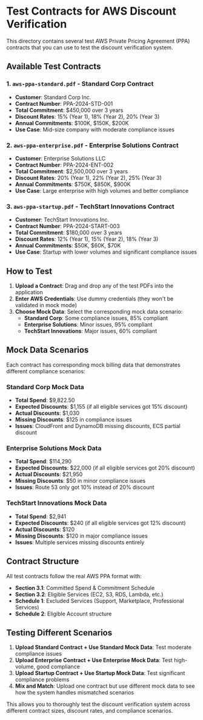 # Test Contracts for AWS Discount Verification

This directory contains several test AWS Private Pricing Agreement (PPA) contracts that you can use to test the discount verification system.

## Available Test Contracts

### 1. `aws-ppa-standard.pdf` - Standard Corp Contract

- **Customer**: Standard Corp Inc.
- **Contract Number**: PPA-2024-STD-001
- **Total Commitment**: $450,000 over 3 years
- **Discount Rates**: 15% (Year 1), 18% (Year 2), 20% (Year 3)
- **Annual Commitments**: $100K, $150K, $200K
- **Use Case**: Mid-size company with moderate compliance issues

### 2. `aws-ppa-enterprise.pdf` - Enterprise Solutions Contract

- **Customer**: Enterprise Solutions LLC
- **Contract Number**: PPA-2024-ENT-002
- **Total Commitment**: $2,500,000 over 3 years
- **Discount Rates**: 20% (Year 1), 22% (Year 2), 25% (Year 3)
- **Annual Commitments**: $750K, $850K, $900K
- **Use Case**: Large enterprise with high volumes and better compliance

### 3. `aws-ppa-startup.pdf` - TechStart Innovations Contract

- **Customer**: TechStart Innovations Inc.
- **Contract Number**: PPA-2024-START-003
- **Total Commitment**: $180,000 over 3 years
- **Discount Rates**: 12% (Year 1), 15% (Year 2), 18% (Year 3)
- **Annual Commitments**: $50K, $60K, $70K
- **Use Case**: Startup with lower volumes and significant compliance issues

## How to Test

1. **Upload a Contract**: Drag and drop any of the test PDFs into the application
2. **Enter AWS Credentials**: Use dummy credentials (they won't be validated in mock mode)
3. **Choose Mock Data**: Select the corresponding mock data scenario:
   - **Standard Corp**: Some compliance issues, 85% compliant
   - **Enterprise Solutions**: Minor issues, 95% compliant
   - **TechStart Innovations**: Major issues, 60% compliant

## Mock Data Scenarios

Each contract has corresponding mock billing data that demonstrates different compliance scenarios:

### Standard Corp Mock Data

- **Total Spend**: $9,822.50
- **Expected Discounts**: $1,155 (if all eligible services got 15% discount)
- **Actual Discounts**: $1,030
- **Missing Discounts**: $125 in compliance issues
- **Issues**: CloudFront and DynamoDB missing discounts, ECS partial discount

### Enterprise Solutions Mock Data

- **Total Spend**: $114,290
- **Expected Discounts**: $22,000 (if all eligible services got 20% discount)
- **Actual Discounts**: $21,950
- **Missing Discounts**: $50 in minor compliance issues
- **Issues**: Route 53 only got 10% instead of 20% discount

### TechStart Innovations Mock Data

- **Total Spend**: $2,941
- **Expected Discounts**: $240 (if all eligible services got 12% discount)
- **Actual Discounts**: $120
- **Missing Discounts**: $120 in major compliance issues
- **Issues**: Multiple services missing discounts entirely

## Contract Structure

All test contracts follow the real AWS PPA format with:

- **Section 3.1**: Committed Spend & Commitment Schedule
- **Section 3.2**: Eligible Services (EC2, S3, RDS, Lambda, etc.)
- **Schedule 1**: Excluded Services (Support, Marketplace, Professional Services)
- **Schedule 2**: Eligible Account structure

## Testing Different Scenarios

1. **Upload Standard Contract + Use Standard Mock Data**: Test moderate compliance issues
2. **Upload Enterprise Contract + Use Enterprise Mock Data**: Test high-volume, good compliance
3. **Upload Startup Contract + Use Startup Mock Data**: Test significant compliance problems
4. **Mix and Match**: Upload one contract but use different mock data to see how the system handles mismatched scenarios

This allows you to thoroughly test the discount verification system across different contract sizes, discount rates, and compliance scenarios.
